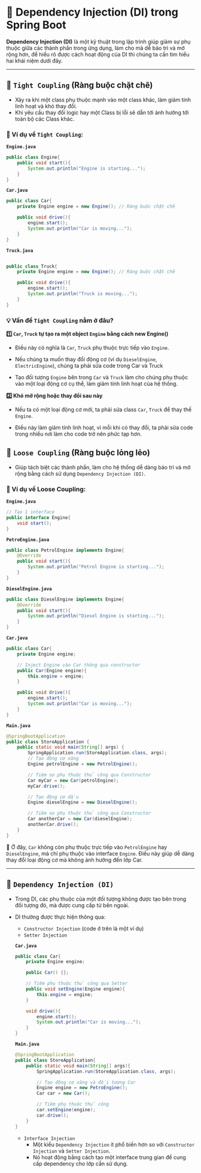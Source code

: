 # 🌱 Dependency Injection (DI) trong Spring Boot

**Dependency Injection (DI)** là một kỹ thuật trong lập trình giúp giảm sự phụ thuộc giữa các thành phần trong ứng dụng, làm cho mã dễ bảo trì và mở rộng hơn, để hiểu rõ được cách hoạt động của DI thì chúng ta cần tìm hiểu hai khái niệm dưới đây.

---

## 🔗 `Tight Coupling` (Ràng buộc chặt chẽ)

- Xảy ra khi một class phụ thuộc mạnh vào một class khác, làm giảm tính linh hoạt và khó thay đổi.
- Khi yêu cầu thay đổi logic hay một Class bị lỗi sẽ dẫn tới ảnh hưởng tới toàn bộ các Class khác.

### 🔹 Ví dụ về `Tight Coupling`:

**`Engine.java`**

```java
public class Engine{
    public void start(){
        System.out.println("Engine is starting...");
    }
}
```

**`Car.java`**

```java
public class Car{
    private Engine engine = new Engine(); // Ràng buộc chặt chẽ

    public void drive(){
        engine.start();
        System.out.println("Car is moving...");
    }
}
```

**`Truck.java`**

```java

public class Truck{
    private Engine engine = new Engine(); // Ràng buộc chặt chẽ

    public void drive(){
        engine.start();
        System.out.println("Truck is moving...");
    }
}
```

### **💡 Vấn đề `Tight Coupling` nằm ở đâu?**

**1️⃣ `Car`, `Truck` tự tạo ra một object `Engine` bằng cách new Engine()**

- Điều này có nghĩa là `Car`, `Truck` phụ thuộc trực tiếp vào `Engine`.

- Nếu chúng ta muốn thay đổi động cơ (ví dụ `DieselEngine`, `ElectricEngine`), chúng ta phải sửa code trong Car và Truck

- Tạo đối tượng `Engine` bên trong `Car` và `Truck` làm cho chúng phụ thuộc vào một loại động cơ cụ thể, làm giảm tính linh hoạt của hệ thống.

**2️⃣ Khó mở rộng hoặc thay đổi sau này**

- Nếu ta có một loại động cơ mới, ta phải sửa class `Car`, `Truck` để thay thế `Engine`.

- Điều này làm giảm tính linh hoạt, vì mỗi khi có thay đổi, ta phải sửa code trong nhiều nơi làm cho code trở nên phức tạp hơn.

## 🔗 `Loose Coupling` (Ràng buộc lỏng lẻo)

- Giúp tách biệt các thành phần, làm cho hệ thống dễ dàng bảo trì và mở rộng bằng cách sử dụng `Dependency Injection (DI)`.

### 🔹 Ví dụ về Loose Coupling:

**`Engine.java`**

```java
// Tạo 1 interface
public interface Engine{
    void start();
}
```

**`PetroEngine.java`**

```java
public class PetrolEngine implements Engine{
    @Override
    public void start(){
        System.out.println("Petrol Engine is starting...");
    }
}
```

**`DieselEngine.java`**

```java
public class DieselEngine implements Engine{
    @Override
    public void start(){
        System.out.println("Diesel Engine is starting...");
    }
}
```

**`Car.java`**

```java
public class Car{
    private Engine engine;

    // Inject Engine vào Car thông qua constructor
    public Car(Engine engine){
        this.engine = engine;
    }

    public void drive(){
        engine.start();
        System.out.println("Car is moving...");
    }
}
```

**`Main.java`**

```java
@SpringBootApplication
public class StoreApplication {
	public static void main(String[] args) {
		SpringApplication.run(StoreApplication.class, args);
        // Tạo động cơ xăng
        Engine petrolEngine = new PetrolEngine();

        // Tiêm sự phụ thuộc thủ công qua Constructor
        Car myCar = new Car(petrolEngine);
        myCar.drive();

        // Tạo động cơ dầu
        Engine dieselEngine = new DieselEngine();

        // Tiêm sự phụ thuộc thủ công qua Constructor
        Car anotherCar = new Car(dieselEngine);
        anotherCar.drive();
	}
}

```

📌 Ở đây, `Car` không còn phụ thuộc trực tiếp vào `PetrolEngine` hay `DieselEngine`, mà chỉ phụ thuộc vào interface `Engine`. Điều này giúp dễ dàng thay đổi loại động cơ mà không ảnh hưởng đến lớp Car.

---

## 🔗 `Dependency Injection (DI)`

- Trong DI, các phụ thuộc của một đối tượng không được tạo bên trong đối tượng đó, mà được cung cấp từ bên ngoài.

- DI thường được thực hiện thông qua:

  - `Constructor Injection` (code ở trên là một ví dụ)
  - `Setter Injection`

  **`Car.java`**

  ```java
  public class Car{
      private Engine engine;

      public Car() {};

      // Tiêm phụ thuộc thủ công qua Setter
      public void setEngine(Engine engine){
          this.engine = engine;
      }

      void drive(){
          engine.start();
          System.out.println("Car is moving...");
      }
  }
  ```

  **`Main.java`**

  ```java
  @SpringBootApplication
  public class StoreApplication{
      public static void main(String[] args){
          SpringApplication.run(StoreApplication.class, args);

          // Tạo động cơ xăng và đối tượng Car
          Engine engine = new PetroEngine();
          Car car = new Car();

          // Tiêm phụ thuộc thủ công
          car.setEngine(engine);
          car.drive();
      }
  }
  ```

  - `Interface Injection`
    - Một kiểu `Dependency Injection` ít phổ biến hơn so với `Constructor Injection` và `Setter Injection`.
    - Nó hoạt động bằng cách tạo một interface trung gian để cung cấp dependency cho lớp cần sử dụng.
